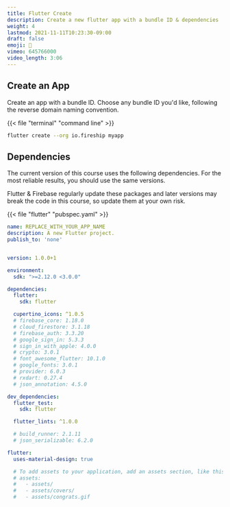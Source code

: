 ```yaml
---
title: Flutter Create
description: Create a new flutter app with a bundle ID & dependencies
weight: 4
lastmod: 2021-11-11T10:23:30-09:00
draft: false
emoji: 🏁
vimeo: 645766000
video_length: 3:06
---
```


## Create an App

Create an app with a bundle ID. Choose any bundle ID you'd like, following the reverse domain naming convention.

{{< file "terminal" "command line" >}}
```bash
flutter create --org io.fireship myapp
```

## Dependencies

The current version of this course uses the following dependencies. For the most reliable results, you should use the same versions.

Flutter & Firebase regularly update these packages and later versions may break the code in this course, so update them at your own risk. 

{{< file "flutter" "pubspec.yaml" >}}
```yaml
name: REPLACE_WITH_YOUR_APP_NAME
description: A new Flutter project.
publish_to: 'none'


version: 1.0.0+1

environment:
  sdk: ">=2.12.0 <3.0.0"

dependencies:
  flutter:
    sdk: flutter

  cupertino_icons: ^1.0.5
  # firebase_core: 1.18.0
  # cloud_firestore: 3.1.18
  # firebase_auth: 3.3.20
  # google_sign_in: 5.3.3
  # sign_in_with_apple: 4.0.0
  # crypto: 3.0.1
  # font_awesome_flutter: 10.1.0
  # google_fonts: 3.0.1
  # provider: 6.0.3
  # rxdart: 0.27.4
  # json_annotation: 4.5.0

dev_dependencies:
  flutter_test:
    sdk: flutter

  flutter_lints: ^1.0.0

  # build_runner: 2.1.11
  # json_serializable: 6.2.0

flutter:
  uses-material-design: true

  # To add assets to your application, add an assets section, like this:
  # assets:
  #   - assets/
  #   - assets/covers/
  #   - assets/congrats.gif
```
